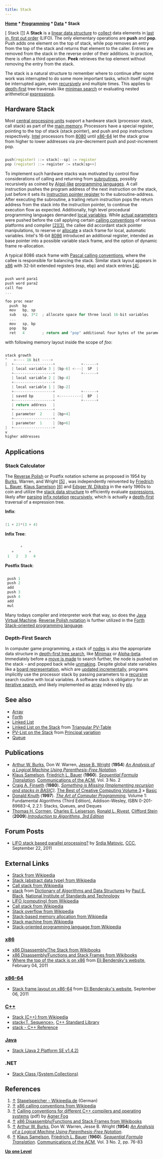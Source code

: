 ```yaml
---
title: Stack
---
```

**[Home](Home "Home") \* [Programming](Programming "Programming") \* [Data](Data "Data") \* Stack**



[ Stack <a id="cite-note-1" href="#cite-ref-1">[1]</a>
A **Stack** is a [linear data structure](https://en.wikipedia.org/wiki/List_of_data_structures#Linear_data_structures) to [collect](https://en.wikipedia.org/wiki/Collection_%28computing%29) data elements in [last in, first out order](https://en.wikipedia.org/wiki/LIFO_%28computing%29) (LIFO). The only elementary operations are **push** and **pop**. Push adds one element on the top of stack, while pop removes an entry from the top of the stack and returns that element to the caller. Entries are removed from the stack in the reverse order of their additions. In practice, there is often a third operation. **Peek** retrieves the top element without removing the entry from the stack. 


The stack is a natural structure to remember where to continue after some work was interrupted to do some more important tasks, which itself might be interrupted again, even [recursively](Recursion "Recursion") and multiple times. This applies to [depth-first](Depth-First "Depth-First") tree traversals like [minimax search](Minimax "Minimax") or evaluating nested arithmetical [expressions](https://en.wikipedia.org/wiki/Expression_%28programming%29). 



## Hardware Stack


Most [central processing units](https://en.wikipedia.org/wiki/Central_processing_unit) support a hardware stack (processor stack, call stack) as part of the [main memory](Memory "Memory"). Processors have a special register, pointing to the top of stack (stack pointer), and push and pop instructions respectively. [Intel](Intel "Intel") processors from [8080](8080 "8080") until [x86-64](X86-64 "X86-64") let the stack grow from higher to lower addresses via pre-decrement push and post-increment pop.




```C++

push(register) ::= stack[--sp] := register
pop (register) ::= register := stack[sp++]

```

To implement such hardware stacks was motivated by control flow considerations of calling and returning from [subroutines](https://en.wikipedia.org/wiki/Subroutine), possibly recursively as coined by [Algol-like](Algol "Algol") [programming languages](Languages "Languages"). A call instruction pushes the program address of the next instruction on the stack, just before it sets its [instruction pointer register](https://en.wikipedia.org/wiki/Program_counter) to the subroutine-address. After executing the subroutine, a trailing return instruction pops the return address from the stack into the instruction pointer, to continue the execution flow as expected. Additionally, high level procedural programming languages demanded [local variables](https://en.wikipedia.org/wiki/Local_variable). While [actual parameters](https://en.wikipedia.org/wiki/Parameter_%28computer_science%29) were pushed before the call applying certain [calling conventions](https://en.wikipedia.org/wiki/Calling_convention) of various platforms and compiler <a id="cite-note-2" href="#cite-ref-2">[2]</a><a id="cite-note-3" href="#cite-ref-3">[3]</a>, the callee did accordant stack pointer manipulations, to reserve or [allocate](https://en.wikipedia.org/wiki/Stack-based_memory_allocation) a stack frame for local, automatic variables. Intel's 16-bit [8086](8086 "8086") introduced an additional register, intended as base pointer into a possible variable stack frame, and the option of dynamic frame re-allocation. 


A typical 8086 stack frame with [Pascal calling conventions](https://en.wikipedia.org/wiki/X86_calling_conventions#pascal), where the callee is responsible for balancing the stack. Similar stack layout appears in [x86](X86 "X86") with 32-bit extended registers (esp, ebp) and stack entries <a id="cite-note-4" href="#cite-ref-4">[4]</a>.




```C++

push word para1
push word para2
call foo
...

foo proc near
  push  bp
  mov   bp, sp
  sub   sp, 3*2  ; allocate space for three local 16-bit variables
  ...
  mov   sp, bp
  pop   bp
  ret   4        ; return and "pop" additional four bytes of the parameters

```

with following memory layout inside the scope of *foo*:




```C++

stack growth
^   <---- 16 bit ---->
|  +------------------+            +------+
   | local variable 3 | [bp-6] <---|  SP  |
   +------------------+            +------+
   | local variable 2 | [bp-4]
   +------------------+
   | local variable 1 | [bp-2] 
   +------------------+            +------+
   | saved bp         | <----------|  BP  |
   +------------------+            +------+
   | return address   |
   +------------------+
   | parameter  2     | [bp+4]
   +------------------+
   | parameter  1     | [bp+6]
|  +------------------+
v
higher addresses

```

## Applications


### Stack Calculator


The [Reverse Polish](https://en.wikipedia.org/wiki/Reverse_Polish_notation) or Postfix notation scheme as proposed in 1954 by [Burks](Mathematician#Burks "Mathematician"), Warren, and Wright <a id="cite-note-5" href="#cite-ref-5">[5]</a> , was independently reinvented by [Friedrich L. Bauer](Mathematician#Bauer "Mathematician"), [Klaus Samelson](Mathematician#Samelson "Mathematician") <a id="cite-note-6" href="#cite-ref-6">[6]</a> and [Edsger W. Dijkstra](Mathematician#EWDijkstra "Mathematician") in the early 1960s to coin and utilize the [stack data structure](https://en.wikipedia.org/wiki/Stack_%28data_structure%29) to efficiently evaluate [expressions](https://en.wikipedia.org/wiki/Expression_%28programming%29), likely after [parsing](https://en.wikipedia.org/wiki/Parsing) [infix notation](Recursion#InfixExpression "Recursion") [recursively](Recursion "Recursion"), which is actually a [depth-first](Depth-First "Depth-First") traversal of a expression tree.


**Infix**:




```C++

(1 + 2)*(3 + 4)

```

**Infix Tree**:




```C++

       *
   +       +
 1   2   3   4

```

**Postfix Stack**:




```C++

 push 1
 push 2
 add
 push 3
 push 4
 add
 mul

```

Many todays compiler and interpreter work that way, so does the [Java Virtual Machine](https://en.wikipedia.org/wiki/Java_Virtual_Machine). [Reverse Polish notation](https://en.wikipedia.org/wiki/Reverse_Polish_notation) is further utilized in the [Forth](Forth "Forth") [Stack-oriented programming language](https://en.wikipedia.org/wiki/Stack-oriented_programming_language).




### Depth-First Search


In computer game programming, a stack of [nodes](Node "Node") is also the appropriate data structure in [depth-first tree search](Depth-First "Depth-First"), like [Minimax](Minimax "Minimax") or [Alpha-beta](Alpha-Beta "Alpha-Beta"). Immediately before a [move is made](Make_Move "Make Move") to search further, the node is pushed on the stack - and popped back while [unmaking](Unmake_Move "Unmake Move"). Despite global state variables like a [board representation](Board_Representation "Board Representation"), which are [updated incrementally](Incremental_Updates "Incremental Updates"), programs implicitly use the processor stack by passing parameters to a [recursive](Recursion "Recursion") search routine with local variables. A software stack is obligatory for an [iterative search](Iterative_Search "Iterative Search"), and likely implemented as [array](Array "Array") indexed by [ply](Ply "Ply").



## See also


* [Array](Array "Array")
* [Forth](Forth "Forth")
* [Linked List](Linked_List "Linked List")
* [Linked List on the Stack](Triangular_PV-Table#LinkedListontheStack "Triangular PV-Table") from [Triangular PV-Table](Triangular_PV-Table "Triangular PV-Table")
* [PV-List on the Stack](Principal_Variation#PVListontheStack "Principal Variation") from [Principal variation](index.php?title=Principal_variation&action=edit&redlink=1 "Principal variation (page does not exist)")
* [Queue](Queue "Queue")


## Publications


* [Arthur W. Burks](Mathematician#Burks "Mathematician"), Don W. Warren, [Jesse B. Wright](http://www.informatik.uni-trier.de/~ley/db/indices/a-tree/w/Wright:Jesse_B=.html) (**1954**) *[An Analysis of a Logical Machine Using Parenthesis-Free Notation](http://www.jstor.org/pss/2001990)*.
* [Klaus Samelson](Mathematician#Samelson "Mathematician"), [Friedrich L. Bauer](Mathematician#Bauer "Mathematician") (**1960**). *[Sequential Formula Translation](http://portal.acm.org/citation.cfm?id=366968)*. [Communications of the ACM](ACM#Communications "ACM"), Vol. 3 No. 2
* [Craig A. Finseth](http://www.finseth.com/parts/index.php) (**1980**). *[Something is Missing (Implementing recursion and stacks in BASIC)](http://www.atariarchives.org/bcc3/showpage.php?page=45)*. [The Best of Creative Computing Volume 3](Creative_Computing#Best3 "Creative Computing") » [Basic](Basic "Basic")
* [Donald Knuth](Donald_Knuth "Donald Knuth") (**1997**). *[The Art of Computer Programming](http://www-cs-faculty.stanford.edu/%7Eknuth/taocp.html)*, Volume 1: Fundamental Algorithms (Third Edition), Addison-Wesley, ISBN 0-201-89683-4, 2.2.1: Stacks, Queues, and Deques
* [Thomas H. Cormen](Mathematician#THCormen "Mathematician"), [Charles E. Leiserson](Charles_Leiserson "Charles Leiserson"), [Ronald L. Rivest](Ronald_L._Rivest "Ronald L. Rivest"), [Clifford Stein](Mathematician#CliffordStein "Mathematician") (**2009**).*[Introduction to Algorithms, 3rd Edition](https://en.wikipedia.org/wiki/Introduction_to_Algorithms)*


## Forum Posts


* [LIFO stack based parallel processing?](http://www.talkchess.com/forum/viewtopic.php?t=40493) by [Srdja Matovic](Srdja_Matovic "Srdja Matovic"), [CCC](CCC "CCC"), September 22, 2011


## External Links


* [Stack from Wikipedia](https://en.wikipedia.org/wiki/Stack)
* [Stack (abstract data type) from Wikipedia](https://en.wikipedia.org/wiki/Stack_(abstract_data_type))
* [Call stack from Wikipedia](https://en.wikipedia.org/wiki/Call_stack)
* [stack](http://xlinux.nist.gov/dads//HTML/stack.html) from [Dictionary of Algorithms and Data Structures](http://xlinux.nist.gov/dads/) by [Paul E. Black](http://hissa.nist.gov/~black/), [National Institute of Standards and Technology](https://en.wikipedia.org/wiki/National_Institute_of_Standards_and_Technology)
* [LIFO (computing) from Wikipedia](https://en.wikipedia.org/wiki/LIFO_%28computing%29)
* [Call stack from Wikipedia](https://en.wikipedia.org/wiki/Call_stack)
* [Stack overflow from Wikipedia](https://en.wikipedia.org/wiki/Stack_overflow)
* [Stack-based memory allocation from Wikipedia](https://en.wikipedia.org/wiki/Stack-based_memory_allocation)
* [Stack machine from Wikipedia](https://en.wikipedia.org/wiki/Stack_machine)
* [Stack-oriented programming language from Wikipedia](https://en.wikipedia.org/wiki/Stack-based_language)


### [x86](X86 "X86")


* [x86 Disassembly/The Stack from Wikibooks](http://en.wikibooks.org/wiki/X86_Disassembly/The_Stack)
* [x86 Disassembly/Functions and Stack Frames from Wikibooks](http://en.wikibooks.org/wiki/X86_Disassembly/Functions_and_Stack_Frames)
* [Where the top of the stack is on x86](http://eli.thegreenplace.net/2011/02/04/where-the-top-of-the-stack-is-on-x86/) from [Eli Bendersky's website](http://eli.thegreenplace.net/), February 04, 2011


### [x86-64](X86-64 "X86-64")


* [Stack frame layout on x86-64](http://eli.thegreenplace.net/2011/09/06/stack-frame-layout-on-x86-64/) from [Eli Bendersky's website](http://eli.thegreenplace.net/), September 06, 2011


### [C++](Cpp "Cpp")


* [Stack (C++) from Wikipedia](https://en.wikipedia.org/wiki/Stack_(C%2B%2B))
* [stack<T, Sequence>](http://www.sgi.com/tech/stl/stack.html), [C++ Standard Library](https://en.wikipedia.org/wiki/C%2B%2B_Standard_Library)
* [stack - C++ Reference](http://www.cplusplus.com/reference/stl/stack/)


### [Java](Java "Java")


* [Stack (Java 2 Platform SE v1.4.2)](http://download.oracle.com/javase/1.4.2/docs/api/java/util/Stack.html)


### .NET


* [Stack Class (System.Collections)](http://msdn.microsoft.com/en-us/library/system.collections.stack.aspx)


## References


1. <a id="cite-ref-1" href="#cite-note-1">↑</a> [Stapelspeicher - Wikipedia.de](https://de.wikipedia.org/wiki/Stapelspeicher) (German)
2. <a id="cite-ref-2" href="#cite-note-2">↑</a> [x86 calling conventions from Wikipedia](https://en.wikipedia.org/wiki/X86_calling_conventions)
3. <a id="cite-ref-3" href="#cite-note-3">↑</a> [Calling conventions for different C++ compilers and operating systems](http://www.agner.org/optimize/calling_conventions.pdf) (pdf) by [Agner Fog](http://www.agner.org/)
4. <a id="cite-ref-4" href="#cite-note-4">↑</a> [x86 Disassembly/Functions and Stack Frames from Wikibooks](http://en.wikibooks.org/wiki/X86_Disassembly/Functions_and_Stack_Frames)
5. <a id="cite-ref-5" href="#cite-note-5">↑</a> [Arthur W. Burks](Mathematician#Burks "Mathematician"), Don W. Warren, Jesse B. Wright (**1954**) *[An Analysis of a Logical Machine Using Parenthesis-Free Notation](http://www.jstor.org/pss/2001990)*.
6. <a id="cite-ref-6" href="#cite-note-6">↑</a> [Klaus Samelson](Mathematician#Samelson "Mathematician"), [Friedrich L. Bauer](Mathematician#Bauer "Mathematician") (**1960**). *[Sequential Formula Translation](http://portal.acm.org/citation.cfm?id=366968)*. [Communications of the ACM](ACM#Communications "ACM"), Vol. 3 No. 2, pp. 76-83

**[Up one Level](Data "Data")**







 
